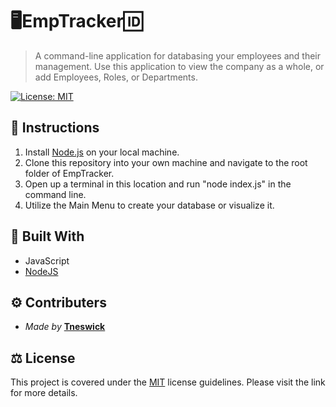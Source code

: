 # 🖥EmpTracker🆔
>A command-line application for databasing your employees and their management. Use this application to view the company as a whole, or add Employees, Roles, or Departments.

[![License: MIT](https://img.shields.io/badge/License-MIT-yellow.svg)](https://opensource.org/licenses/MIT)

## 📃 Instructions
1. Install [Node.js](https://nodejs.org) on your local machine. 
2. Clone this repository into your own machine and navigate to the root folder of EmpTracker. 
3. Open up a terminal in this location and run "node index.js" in the command line. 
4. Utilize the Main Menu to create your database or visualize it.

## 🔨 Built With
- JavaScript
- [NodeJS](https://nodejs.org)

## ⚙ Contributers
- *Made by* **[Tneswick](https://github.com/Tneswick)**

## ⚖ License
This project is covered under the [MIT](https://opensource.org/licenses/MIT) license guidelines.
Please visit the link for more details.